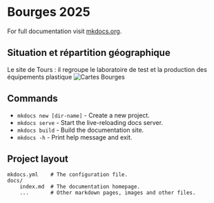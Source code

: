 # Bourges 2025

For full documentation visit [mkdocs.org](https://www.mkdocs.org).
## Situation et répartition géographique
Le site de Tours : il regroupe le laboratoire de test et la production des équipements plastique
![Cartes Bourges](https://github.com/PatrickDummans/Bourges2025/raw/main/images/carte-bourges)

## Commands

* `mkdocs new [dir-name]` - Create a new project.
* `mkdocs serve` - Start the live-reloading docs server.
* `mkdocs build` - Build the documentation site.
* `mkdocs -h` - Print help message and exit.

## Project layout

    mkdocs.yml    # The configuration file.
    docs/
        index.md  # The documentation homepage.
        ...       # Other markdown pages, images and other files.
